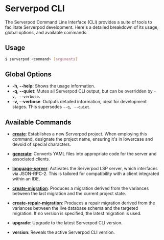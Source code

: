 # Serverpod CLI

The Serverpod Command Line Interface (CLI) provides a suite of tools to facilitate Serverpod development. Here's a detailed breakdown of its usage, global options, and available commands:

## Usage

```bash
$ serverpod <command> [arguments]
```

## Global Options

- **-h, --help**: Shows the usage information.
- **-q, --quiet**: Mutes all Serverpod CLI output, but can be overridden by `-v, --verbose`.
- **-v, --verbose**: Outputs detailed information, ideal for development stages. This supersedes `--q, --quiet`.

## Available Commands

- **[create](get-started)**: Establishes a new Serverpod project. When employing this command, designate the project name, ensuring it's in lowercase and devoid of special characters.

- **[generate](concepts/models)**: Converts YAML files into appropriate code for the server and associated clients.

- **[language-server](lsp)**: Activates the Serverpod LSP server, which interfaces via JSON-RPC-2. This is tailored for compatibility with a client integrated within an IDE.

- **[create-migration](concepts/database/migrations)**: Produces a migration derived from the variances between the last migration and the current project state.

- **[create-repair-migration](concepts/database/migrations)**: Produces a repair migration derived from the variances between the live database schema and the targeted migration. If no version is specified, the latest migration is used.

- **upgrade**: Upgrade to the latest Serverpod CLI version.

- **version**: Reveals the active Serverpod CLI version.
